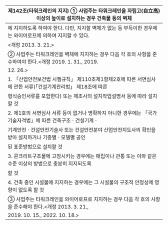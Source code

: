 | 제142조(타워크레인의 지지) ① 사업주는 타워크레인을 자립고(自立高) 이상의 높이로 설치하는 경우 건축물 등의 벽체 |
| --- |
| 에 지지하도록 하여야 한다. 다만, 지지할 벽체가 없는 등 부득이한 경우에는 와이어로프에 의하여 지지할 수 있다. |
| <개정 2013. 3. 21.> |
| ② 사업주는 타워크레인을 벽체에 지지하는 경우 다음 각 호의 사항을 준수하여야 한다.<개정 2019. 1. 31., 2019. |
| 12. 26.> |
| 1. 「산업안전보건법 시행규칙」 제110조제1항제2호에 따른 서면심사에 관한 서류(「건설기계관리법」 제18조에 따른 |
| 형식승인서류를 포함한다) 또는 제조사의 설치작업설명서 등에 따라 설치할 것 |
| 2. 제1호의 서면심사 서류 등이 없거나 명확하지 아니한 경우에는 「국가기술자격법」에 따른 건축구조ㆍ건설기계ㆍ |
| 기계안전ㆍ건설안전기술사 또는 건설안전분야 산업안전지도사의 확인을 받아 설치하거나 기종별ㆍ모델별 공인 |
| 된 표준방법으로 설치할 것 |
| 3. 콘크리트구조물에 고정시키는 경우에는 매립이나 관통 또는 이와 같은 수준 이상의 방법으로 충분히 지지되도록 |
| 할 것 |
| 4. 건축 중인 시설물에 지지하는 경우에는 그 시설물의 구조적 안정성에 영향이 없도록 할 것 |
| ③ 사업주는 타워크레인을 와이어로프로 지지하는 경우 다음 각 호의 사항을 준수해야 한다.<개정 2013. 3. 21., |
| 2019. 10. 15., 2022. 10. 18.> |